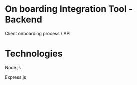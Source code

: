 # On boarding Integration Tool - Backend

Client onboarding process / API


# Technologies

 Node.js 
 
 Express.js
 




